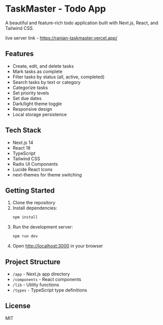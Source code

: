 # TaskMaster - Todo App

A beautiful and feature-rich todo application built with Next.js, React, and Tailwind CSS.

live server link - https://ranjan-taskmaster.vercel.app/

## Features

- Create, edit, and delete tasks
- Mark tasks as complete
- Filter tasks by status (all, active, completed)
- Search tasks by text or category
- Categorize tasks
- Set priority levels
- Set due dates
- Dark/light theme toggle
- Responsive design
- Local storage persistence

## Tech Stack

- Next.js 14
- React 18
- TypeScript
- Tailwind CSS
- Radix UI Components
- Lucide React Icons
- next-themes for theme switching

## Getting Started

1. Clone the repository
2. Install dependencies:
   ```bash
   npm install
   ```
3. Run the development server:
   ```bash
   npm run dev
   ```
4. Open [http://localhost:3000](http://localhost:3000) in your browser

## Project Structure

- `/app` - Next.js app directory
- `/components` - React components
- `/lib` - Utility functions
- `/types` - TypeScript type definitions

## License

MIT
